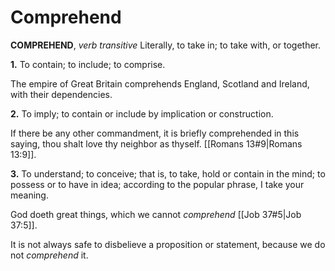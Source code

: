 # Comprehend

**COMPREHEND**, _verb transitive_ Literally, to take in; to take with, or together.

**1.** To contain; to include; to comprise.

The empire of Great Britain comprehends England, Scotland and Ireland, with their dependencies.

**2.** To imply; to contain or include by implication or construction.

If there be any other commandment, it is briefly comprehended in this saying, thou shalt love thy neighbor as thyself. [[Romans 13#9|Romans 13:9]].

**3.** To understand; to conceive; that is, to take, hold or contain in the mind; to possess or to have in idea; according to the popular phrase, I take your meaning.

God doeth great things, which we cannot _comprehend_ [[Job 37#5|Job 37:5]].

It is not always safe to disbelieve a proposition or statement, because we do not _comprehend_ it.
